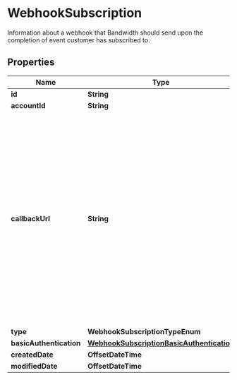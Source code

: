 

# WebhookSubscription

Information about a webhook that Bandwidth should send upon the completion of event customer has subscribed to.

## Properties

| Name | Type | Description | Notes |
|------------ | ------------- | ------------- | -------------|
|**id** | **String** |  |  [optional] |
|**accountId** | **String** |  |  [optional] |
|**callbackUrl** | **String** | Callback URL to receive status updates from Bandwidth. When a webhook subscription is registered with Bandwidth under a given account ID, it will be used to send status updates for all requests submitted under that account ID. |  |
|**type** | **WebhookSubscriptionTypeEnum** |  |  [optional] |
|**basicAuthentication** | [**WebhookSubscriptionBasicAuthentication**](WebhookSubscriptionBasicAuthentication.md) |  |  [optional] |
|**createdDate** | **OffsetDateTime** |  |  [optional] |
|**modifiedDate** | **OffsetDateTime** |  |  [optional] |



